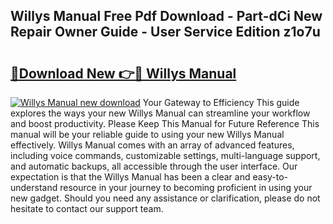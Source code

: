 ## Willys Manual Free Pdf Download - Part-dCi New Repair Owner Guide - User Service Edition z1o7u

# <h2><a href="http://bc48140.oget.top/?id=Willys+Manual">🔗Download New 👉🔴 Willys Manual</a></h2>

[![Willys Manual new download](https://i.imgur.com/5g1atiW.png)](http://bc48140.oget.top/?id=Willys+Manual)
Your Gateway to Efficiency This guide explores the ways your new Willys Manual can streamline your workflow and boost productivity. Please Keep This Manual for Future Reference This manual will be your reliable guide to using your new Willys Manual effectively. Willys Manual comes with an array of advanced features, including voice commands, customizable settings, multi-language support, and automatic backups, all accessible through the user interface. Our expectation is that the Willys Manual has been a clear and easy-to-understand resource in your journey to becoming proficient in using your new gadget. Should you need any assistance or clarification, please do not hesitate to contact our support team.
